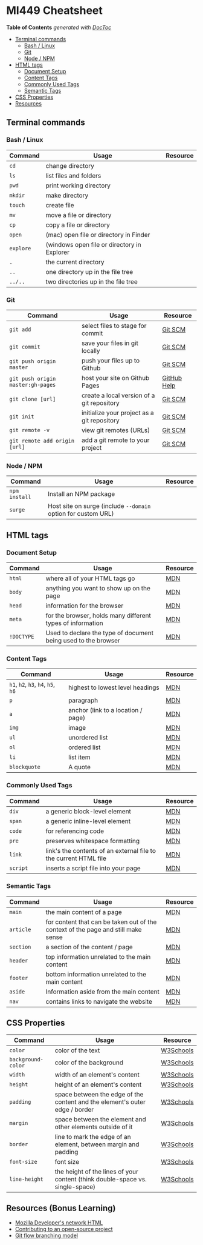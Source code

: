 # MI449 Cheatsheet

<!-- START doctoc generated TOC please keep comment here to allow auto update -->
<!-- DON'T EDIT THIS SECTION, INSTEAD RE-RUN doctoc TO UPDATE -->
**Table of Contents**  *generated with [DocToc](https://github.com/thlorenz/doctoc)*

- [Terminal commands](#terminal-commands)
  - [Bash / Linux](#bash--linux)
  - [Git](#git)
  - [Node / NPM](#node--npm)
- [HTML tags](#html-tags)
  - [Document Setup](#document-setup)
  - [Content Tags](#content-tags)
  - [Commonly Used Tags](#commonly-used-tags)
  - [Semantic Tags](#semantic-tags)
- [CSS Properties](#css-properties)
- [Resources](#resources)

<!-- END doctoc generated TOC please keep comment here to allow auto update -->

## Terminal commands

### Bash / Linux

Command | Usage | Resource
----- | ----- | -----
`cd`	| change directory
`ls`	| list files and folders
`pwd`	| print working directory
`mkdir`	| make directory
`touch`	| create file
`mv`	| move a file or directory
`cp`	| copy a file or directory
`open`  | (mac)	open file or directory in Finder
`explore` | (windows	open file or directory in Explorer
`.`	    | the current directory
`..`	| one directory up in the file tree
`../..`	| two directories up in the file tree

### Git

Command | Usage | Resource
----- | ----- | -----
`git add`	        | select files to stage for commit | [Git SCM](https://git-scm.com/docs/git-add)
`git commit`    	| save your files in git locally | [Git SCM](https://git-scm.com/docs/git-commit)
`git push origin master`        	| push your files up to Github | [Git SCM](https://git-scm.com/docs/git-push)
`git push origin master:gh-pages`	| host your site on Github Pages | [GitHub Help](https://help.github.com/articles/creating-project-pages-using-the-command-line/)
`git clone [url]`   | create a local version of a git repository | [Git SCM](https://git-scm.com/docs/git-clone)
`git init`	        | initialize your project as a git repository | [Git SCM](https://git-scm.com/docs/git-init)
`git remote -v`	    | view git remotes (URLs) | [Git SCM](https://git-scm.com/docs/git-remote)
`git remote add origin [url]`	    | add a git remote to your project | [Git SCM](https://git-scm.com/docs/git-remote)

### Node / NPM

Command | Usage | Resource
----- | ----- | -----
`npm install` | Install an NPM package
`surge` | Host site on surge (include `--domain` option for custom URL)

## HTML tags

### Document Setup

Command | Usage | Resource
----- | ----- | -----
`html`	| where all of your HTML tags go | [MDN](https://developer.mozilla.org/en-US/docs/Web/HTML/Element/html)
`body`	| anything you want to show up on the page | [MDN](https://developer.mozilla.org/en-US/docs/Web/HTML/Element/body)
`head`	| information for the browser | [MDN](https://developer.mozilla.org/en-US/docs/Web/HTML/Element/head)
`meta`	| for the browser, holds many different types of information | [MDN](https://developer.mozilla.org/en-US/docs/Web/HTML/Element/meta)
`!DOCTYPE`  | Used to declare the type of document being used to the browser | [MDN](https://developer.mozilla.org/en-US/docs/Glossary/Doctype)

### Content Tags

Command | Usage | Resource
----- | ----- | -----
`h1`, `h2`, `h3`, `h4`, `h5`, `h6`	| highest to lowest level headings | [MDN](https://developer.mozilla.org/en-US/docs/Web/HTML/Element/Heading_Elements)
`p`	| paragraph | [MDN](https://developer.mozilla.org/en-US/docs/Web/HTML/Element/p)
`a`	| anchor (link to a location / page) | [MDN](https://developer.mozilla.org/en-US/docs/Web/HTML/Element/a)
`img`	| image | [MDN](https://developer.mozilla.org/en-US/docs/Web/HTML/Element/img)
`ul`	| unordered list | [MDN](https://developer.mozilla.org/en-US/docs/Web/HTML/Element/ul)
`ol`	| ordered list | [MDN](https://developer.mozilla.org/en-US/docs/Web/HTML/Element/ol)
`li`	| list item | [MDN](https://developer.mozilla.org/en-US/docs/Web/HTML/Element/li)
`blockquote`    | A quote | [MDN](https://developer.mozilla.org/en-US/docs/Web/HTML/Element/blockquote)

### Commonly Used Tags

Command | Usage | Resource
----- | ----- | -----
`div`	| a generic block-level element | [MDN](https://developer.mozilla.org/en-US/docs/Web/HTML/Element/div)
`span`	| a generic inline-level element | [MDN](https://developer.mozilla.org/en-US/docs/Web/HTML/Element/span)
`code`	| for referencing code | [MDN](https://developer.mozilla.org/en-US/docs/Web/HTML/Element/code)
`pre`	| preserves whitespace formatting | [MDN](https://developer.mozilla.org/en-US/docs/Web/HTML/Element/pre)
`link`	| link's the contents of an external file to the current HTML file | [MDN](https://developer.mozilla.org/en-US/docs/Web/HTML/Element/link)
`script`	| inserts a script file into your page | [MDN](https://developer.mozilla.org/en-US/docs/Web/HTML/Element/script)

### Semantic Tags

Command | Usage | Resource
----- | ----- | -----
`main`	| the main content of a page | [MDN](https://developer.mozilla.org/en-US/docs/Web/HTML/Element/main)
`article`	| for content that can be taken out of the context of the page and still make sense | [MDN](https://developer.mozilla.org/en-US/docs/Web/HTML/Element/article)
`section`	| a section of the content / page | [MDN](https://developer.mozilla.org/en-US/docs/Web/HTML/Element/section)
`header`	| top information unrelated to the main content | [MDN](https://developer.mozilla.org/en-US/docs/Web/HTML/Element/header)
`footer`	| bottom information unrelated to the main content | [MDN](https://developer.mozilla.org/en-US/docs/Web/HTML/Element/footer)
`aside`	| Information aside from the main content | [MDN](https://developer.mozilla.org/en-US/docs/Web/HTML/Element/aside)
`nav`	| contains links to navigate the website | [MDN](https://developer.mozilla.org/en-US/docs/Web/HTML/Element/nav)

## CSS Properties

Command | Usage | Resource
----- | ----- | -----
`color`	| color of the text | [W3Schools](https://www.w3schools.com/cssref/pr_text_color.asp)
`background-color`	| color of the background | [W3Schools](https://www.w3schools.com/cssref/pr_background-color.asp)
`width`	| width of an element's content | [W3Schools](https://www.w3schools.com/cssref/pr_dim_width.asp)
`height`	| height of an element's content | [W3Schools](https://www.w3schools.com/cssref/pr_dim_height.asp)
`padding`	| space between the edge of the content and the element's outer edge / border | [W3Schools](https://www.w3schools.com/cssref/pr_padding.asp)
`margin`	| space between the element and other elements outside of it | [W3Schools](https://www.w3schools.com/cssref/pr_margin.asp)
`border`	| line to mark the edge of an element, between margin and padding | [W3Schools](https://www.w3schools.com/cssref/pr_border.asp)
`font-size`	| font size | [W3Schools](https://www.w3schools.com/cssref/pr_font_size.asp)
`line-height`	| the height of the lines of your content (think double-space vs. single-space) | [W3Schools](https://www.w3schools.com/cssref/pr_line_height.asp)

## Resources (Bonus Learning)

- [Mozilla Developer's network HTML](https://developer.mozilla.org/en-US/docs/Web/HTML)
- [Contributing to an open-source project](https://akrabat.com/the-beginners-guide-to-contributing-to-a-github-project/#summarythe-beginners-guide-to-contributing-to-a-github-project/)
- [Git flow branching model](http://nvie.com/posts/a-successful-git-branching-model/)